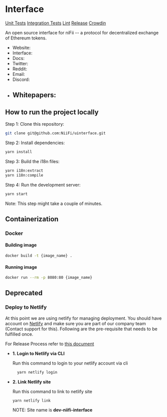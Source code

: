 # Interface

[Unit Tests]()
[Integration Tests]()
[Lint]()
[Release]()
[Crowdin]()

An open source interface for niFii -- a protocol for decentralized exchange of Ethereum tokens.

- Website:
- Interface:
- Docs:
- Twitter:
- Reddit:
- Email:
- Discord:
- Whitepapers:
  -

## How to run the project locally

Step 1: Clone this repository:

```bash
git clone git@github.com:NiiFi/uinterface.git
```

Step 2: Install dependencies:

```bash
yarn install
```

Step 3: Build the i18n files:

```bash
yarn i18n:extract
yarn i18n:compile
```

Step 4: Run the development server:

```bash
yarn start
```

Note: This step might take a couple of minutes.

## Containerization

### Docker

#### Building image

```bash
docker build -t {image_name} .
```

#### Running image

```bash
docker run --rm -p 8080:80 {image_name}
```

## Deprecated

### Deploy to Netlify

At this point we are using netlify for managing deployment. You should have account on [Netlify](https://app.netlify.com/login/email) and make sure you are part of our company team (Contact support for this). Following are the pre-requisite that needs to be fulfilled once.

For Release Process refer to [this document](https://vodworks.atlassian.net/wiki/spaces/OM/pages/1708556289/UInterface)

- **1. Login to Netlify via CLI**

  Run this command to login to your netlify account via cli

  ```bash
    yarn netlify login
  ```

- **2. Link Netlify site**

  Run this command to link to netlify site

  ```bash
  yarn netlify link
  ```

  NOTE: Site name is **dev-niifi-interface**

